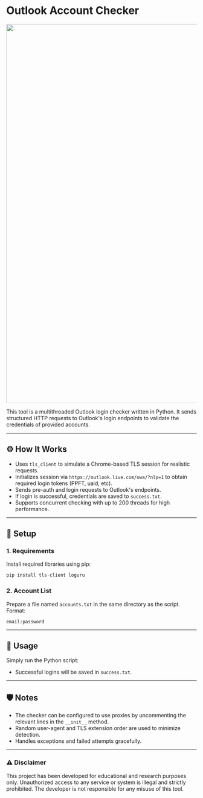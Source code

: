 # Outlook Account Checker

<img src="https://i.imgur.com/mBpk4e0.png" width="1000px">

This tool is a multithreaded Outlook login checker written in Python. It sends structured HTTP requests to Outlook's login endpoints to validate the credentials of provided accounts.

---

## ⚙️ How It Works

- Uses `tls_client` to simulate a Chrome-based TLS session for realistic requests.
- Initializes session via `https://outlook.live.com/owa/?nlp=1` to obtain required login tokens (PPFT, uaid, etc).
- Sends pre-auth and login requests to Outlook's endpoints.
- If login is successful, credentials are saved to `success.txt`.
- Supports concurrent checking with up to 200 threads for high performance.

---

## 📁 Setup

### 1. Requirements
Install required libraries using pip:
```python
pip install tls-client loguru
```

### 2. Account List
Prepare a file named `accounts.txt` in the same directory as the script. Format:
```
email:password
```

---

## 🚀 Usage
Simply run the Python script:
- Successful logins will be saved in `success.txt`.

---

## 🛡️ Notes
- The checker can be configured to use proxies by uncommenting the relevant lines in the `__init__` method.
- Random user-agent and TLS extension order are used to minimize detection.
- Handles exceptions and failed attempts gracefully.

---

### ⚠️ Disclaimer  
This project has been developed for educational and research purposes only. Unauthorized access to any service or system is illegal and strictly prohibited. The developer is not responsible for any misuse of this tool.
